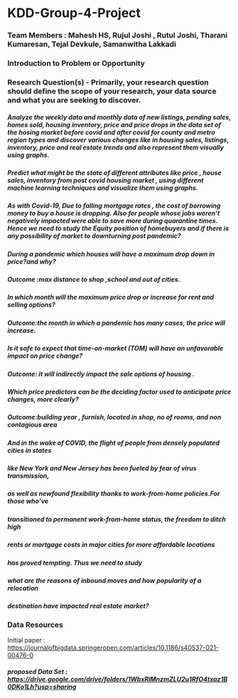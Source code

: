 # KDD-Group-4-Project

### Team Members : Mahesh HS, Rujul Joshi , Rutul Joshi, Tharani Kumaresan, Tejal Devkule, Samanwitha Lakkadi

### Introduction to Problem or Opportunity
  

### Research Question(s) - Primarily, your research question should define the scope of your research, your data source and what you are seeking to discover.
##### Analyze the weekly data and monthly data of new listings, pending sales, homes sold, housing inventory, price and price drops in the data set of the hosing market before covid and after covid for county and metro region types and discover various changes  like in housing sales,  listings, inventory, price and real estate trends and also represent them visually using graphs.
#####  Predict what might be the state of different attributes like price , house sales, inventory from post covid housing market , using different machine learning techniques and visualize them using graphs. 

##### As  with Covid-19, Due to falling mortgage rates , the cost of borrowing money to buy a house is dropping. Also for people whose jobs weren’t negatively impacted were able to save more during quarantine times. Hence we need to study the Equity position of homebuyers and if there is any possibility of market to downturning post pandemic?

##### During a pandemic which houses will have a maximum drop down in price?and why?
##### Outcome :max distance to shop ,school and out of cities.

##### In which month will the maximum price drop or increase for rent and selling options?
##### Outcome:the month in which a pandemic has many cases, the price will increase.

##### Is it safe to expect that time-on-market (TOM) will have an unfavorable impact on price change?
##### Outcome: it will indirectly impact the sale options of housing .

##### Which price predictors  can be the deciding factor used to anticipate price changes, more clearly?
##### Outcome:building year , furnish, located in shop, no of rooms, and non contagious area

##### And in the wake of COVID, the flight of people from densely populated cities in states 
##### like New York and New Jersey has been fueled by fear of virus transmission, 
##### as well as newfound flexibility thanks to work-from-home policies.For those who’ve 
##### transitioned to permanent work-from-home status, the freedom to ditch high 
##### rents or mortgage costs in major cities for more affordable locations
##### has proved tempting. Thus we need to study 
##### what are the reasons of inbound moves and  how popularity of a relocation 
##### destination have impacted real estate market?

### Data Resources
Initial paper : https://journalofbigdata.springeropen.com/articles/10.1186/s40537-021-00476-0
##### proposed Data Set : https://drive.google.com/drive/folders/1WbxRlMnzmZLU2u1RfO4txaz1B0DKo1Lh?usp=sharing
